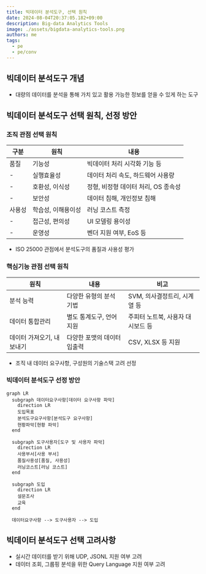 ```yaml
---
title: 빅데이터 분석도구, 선택 원칙
date: 2024-08-04T20:37:05.182+09:00
description: Big-data Analytics Tools
image: ./assets/bigdata-analytics-tools.png
authors: me
tags:
  - pe
  - pe/conv
---
```


## 빅데이터 분석도구 개념

- 대량의 데이터를 분석을 통해 가치 있고 활용 가능한 정보를 얻을 수 있게 하는 도구

## 빅데이터 분석도구 선택 원칙, 선정 방안

### 조직 관점 선택 원칙

| 구분 | 원칙 | 내용 |
| --- | --- | --- |
| 품질 | 기능성 | 빅데이터 처리 시각화 기능 등 |
| - | 실행효율성 | 데이터 처리 속도, 하드웨어 사용량 |
| - | 호환성, 이식성 | 정형, 비정형 데이터 처리, OS 종속성 |
| - | 보안성 | 데이터 침해, 개인정보 침해 |
| 사용성 | 학습성, 이해용이성 | 러닝 코스트 측정 |
| - | 접근성, 편의성 | UI 모델링 용이성 |
| - | 운영성 | 벤더 지원 여부, EoS 등 |

- ISO 25000 관점에서 분석도구의 품질과 사용성 평가

### 핵심기능 관점 선택 원칙

| 원칙 | 내용 | 비고 |
| --- | --- | --- |
| 분석 능력 | 다양한 유형의 분석 기법 | SVM, 의사결정트리, 시계열 등 |
| 데이터 통합관리 | 별도 통계도구, 언어 지원 | 주피터 노트북, 사용자 대시보드 등 |
| 데이터 가져오기, 내보내기 | 다양한 포맷의 데이터 입출력 | CSV, XLSX 등 지원 |

- 조직 내 데이터 요구사항, 구성원의 기술스택 고려 선정

### 빅데이터 분석도구 선정 방안

```mermaid
graph LR
  subgraph 데이터요구사항[데이터 요구사항 파악]
    direction LR
    도입목표
    분석도구요구사항[분석도구 요구사항]
    현황파악[현황 파악]
  end

  subgraph 도구사용자[도구 및 사용자 파악]
    direction LR
    사용부서[사용 부서]
    품질사용성[품질, 사용성]
    러닝코스트[러닝 코스트]
  end

  subgraph 도입
    direction LR
    설문조사
    교육
  end

  데이터요구사항 --> 도구사용자 --> 도입
```

## 빅데이터 분석도구 선택 고려사항

- 실시간 데이터를 받기 위해 UDP, JSONL 지원 여부 고려
- 데이터 조회, 그룹핑 분석을 위한 Query Language 지원 여부 고려
